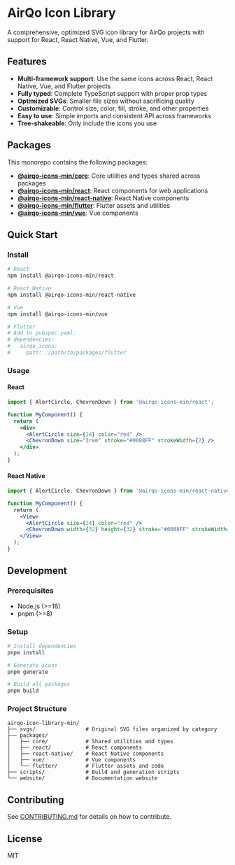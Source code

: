 # AirQo Icon Library

A comprehensive, optimized SVG icon library for AirQo projects with support for React, React Native, Vue, and Flutter.

## Features

- **Multi-framework support**: Use the same icons across React, React Native, Vue, and Flutter projects
- **Fully typed**: Complete TypeScript support with proper prop types
- **Optimized SVGs**: Smaller file sizes without sacrificing quality
- **Customizable**: Control size, color, fill, stroke, and other properties
- **Easy to use**: Simple imports and consistent API across frameworks
- **Tree-shakeable**: Only include the icons you use

## Packages

This monorepo contains the following packages:

- **[@airqo-icons-min/core](./packages/core/README.md)**: Core utilities and types shared across packages
- **[@airqo-icons-min/react](./packages/react/README.md)**: React components for web applications
- **[@airqo-icons-min/react-native](./packages/react-native/README.md)**: React Native components
- **[@airqo-icons-min/flutter](./packages/flutter/README.md)**: Flutter assets and utilities
- **[@airqo-icons-min/vue](./packages/vue/README.md)**: Vue components

## Quick Start

### Install

```bash
# React
npm install @airqo-icons-min/react

# React Native
npm install @airqo-icons-min/react-native

# Vue
npm install @airqo-icons-min/vue

# Flutter
# Add to pubspec.yaml:
# dependencies:
#   airqo_icons:
#     path: ./path/to/packages/flutter
```

### Usage

#### React

```jsx
import { AlertCircle, ChevronDown } from '@airqo-icons-min/react';

function MyComponent() {
  return (
    <div>
      <AlertCircle size={24} color="red" />
      <ChevronDown size="2rem" stroke="#0088FF" strokeWidth={2} />
    </div>
  );
}
```

#### React Native

```jsx
import { AlertCircle, ChevronDown } from '@airqo-icons-min/react-native';

function MyComponent() {
  return (
    <View>
      <AlertCircle size={24} color="red" />
      <ChevronDown width={32} height={32} stroke="#0088FF" strokeWidth={2} />
    </View>
  );
}
```

## Development

### Prerequisites

- Node.js (>=16)
- pnpm (>=8)

### Setup

```bash
# Install dependencies
pnpm install

# Generate icons
pnpm generate

# Build all packages
pnpm build
```

### Project Structure

```
airqo-icon-library-min/
├── svgs/                # Original SVG files organized by category
├── packages/
│   ├── core/            # Shared utilities and types
│   ├── react/           # React components
│   ├── react-native/    # React Native components
│   ├── vue/             # Vue components
│   └── flutter/         # Flutter assets and code
├── scripts/             # Build and generation scripts
└── website/             # Documentation website
```

## Contributing

See [CONTRIBUTING.md](./CONTRIBUTING.md) for details on how to contribute.

## License

MIT

